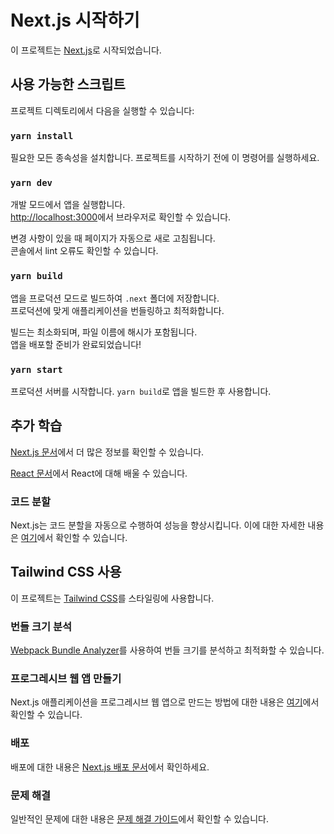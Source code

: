 # Next.js 시작하기

이 프로젝트는 [Next.js](https://nextjs.org/)로 시작되었습니다.

## 사용 가능한 스크립트

프로젝트 디렉토리에서 다음을 실행할 수 있습니다:

### `yarn install`

필요한 모든 종속성을 설치합니다. 프로젝트를 시작하기 전에 이 명령어를 실행하세요.

### `yarn dev`

개발 모드에서 앱을 실행합니다.\
[http://localhost:3000](http://localhost:3000)에서 브라우저로 확인할 수 있습니다.

변경 사항이 있을 때 페이지가 자동으로 새로 고침됩니다.\
콘솔에서 lint 오류도 확인할 수 있습니다.

### `yarn build`

앱을 프로덕션 모드로 빌드하여 `.next` 폴더에 저장합니다.\
프로덕션에 맞게 애플리케이션을 번들링하고 최적화합니다.

빌드는 최소화되며, 파일 이름에 해시가 포함됩니다.\
앱을 배포할 준비가 완료되었습니다!

### `yarn start`

프로덕션 서버를 시작합니다. `yarn build`로 앱을 빌드한 후 사용합니다.

## 추가 학습

[Next.js 문서](https://nextjs.org/docs)에서 더 많은 정보를 확인할 수 있습니다.

[React 문서](https://reactjs.org/)에서 React에 대해 배울 수 있습니다.

### 코드 분할

Next.js는 코드 분할을 자동으로 수행하여 성능을 향상시킵니다. 이에 대한 자세한 내용은 [여기](https://nextjs.org/docs/advanced-features/code-splitting)에서 확인할 수 있습니다.

## Tailwind CSS 사용

이 프로젝트는 [Tailwind CSS](https://tailwindcss.com/)를 스타일링에 사용합니다. 

### 번들 크기 분석

[Webpack Bundle Analyzer](https://github.com/webpack-contrib/webpack-bundle-analyzer)를 사용하여 번들 크기를 분석하고 최적화할 수 있습니다.

### 프로그레시브 웹 앱 만들기

Next.js 애플리케이션을 프로그레시브 웹 앱으로 만드는 방법에 대한 내용은 [여기](https://nextjs.org/docs/advanced-features/service-workers)에서 확인할 수 있습니다.

### 배포

배포에 대한 내용은 [Next.js 배포 문서](https://nextjs.org/docs/deployment)에서 확인하세요.

### 문제 해결

일반적인 문제에 대한 내용은 [문제 해결 가이드](https://nextjs.org/docs/errors)에서 확인할 수 있습니다.
